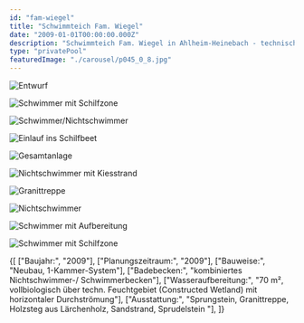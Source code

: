 ```yaml
---
id: "fam-wiegel"
title: "Schwimmteich Fam. Wiegel"
date: "2009-01-01T00:00:00.000Z"
description: "Schwimmteich Fam. Wiegel in Ahlheim-Heinebach - technische Daten, Baujahr: 2009, Planungszeitraum: 2009, Baujahr: Neubau, 1-Kammer-System"
type: "privatePool"
featuredImage: "./carousel/p045_0_8.jpg"
---
```


<Carousel>
<CarouselImage description="Entwurf">

![Entwurf](./carousel/p045_0_1.jpg)

</CarouselImage>
<CarouselImage description="Schwimmer mit Schilfzone">

![Schwimmer mit Schilfzone](./carousel/p045_0_2.jpg)

</CarouselImage>
<CarouselImage description="Schwimmer/Nichtschwimmer">

![Schwimmer/Nichtschwimmer](./carousel/p045_0_3.jpg)

</CarouselImage>
<CarouselImage description="Einlauf ins Schilfbeet">

![Einlauf ins Schilfbeet](./carousel/p045_0_4.jpg)

</CarouselImage>
<CarouselImage description="Gesamtanlage">

![Gesamtanlage](./carousel/p045_0_5.jpg)

</CarouselImage>
<CarouselImage description="Nichtschwimmer mit Kiesstrand">

![Nichtschwimmer mit Kiesstrand](./carousel/p045_0_6.jpg)

</CarouselImage>
<CarouselImage description="Granittreppe">

![Granittreppe](./carousel/p045_0_7.jpg)

</CarouselImage>
<CarouselImage description="Nichtschwimmer">

![Nichtschwimmer](./carousel/p045_0_8.jpg)

</CarouselImage>
<CarouselImage description="Schwimmer mit Aufbereitung">

![Schwimmer mit Aufbereitung](./carousel/p045_0_9.jpg)

</CarouselImage>
<CarouselImage description="Schwimmer mit Schilfzone">

![Schwimmer mit Schilfzone](./carousel/p045_0_10.jpg)

</CarouselImage>
</Carousel>

<SpecificationsTable title="Schwimmteich Fam. Wiegel in Ahlheim-Heinebach - technische Daten">
    {[
        ["Baujahr:", "2009"],
        ["Planungszeitraum:", "2009"],
        ["Bauweise:", "Neubau, 1-Kammer-System"],
        ["Badebecken:", "kombiniertes Nichtschwimmer-/ Schwimmerbecken"],
        ["Wasseraufbereitung:", "70 m², vollbiologisch über techn. Feuchtgebiet (Constructed Wetland) mit horizontaler Durchströmung"],
        ["Ausstattung:", "Sprungstein, Granittreppe, Holzsteg aus Lärchenholz, Sandstrand, Sprudelstein "],
    ]}
</SpecificationsTable>
